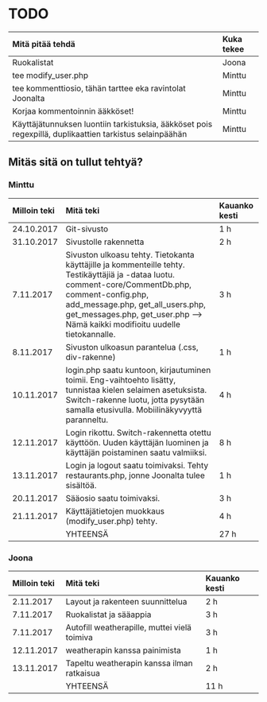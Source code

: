 # TODO

| Mitä pitää tehdä | Kuka tekee |
|:--|:--|
| Ruokalistat | Joona |
| tee modify_user.php | Minttu |
| tee kommenttiosio, tähän tarttee eka ravintolat Joonalta | Minttu |
| Korjaa kommentoinnin ääkköset! | Minttu |
| Käyttäjätunnuksen luontiin tarkistuksia, ääkköset pois regexpillä, duplikaattien tarkistus selainpäähän | Minttu |

## Mitäs sitä on tullut tehtyä?

### Minttu

| Milloin teki | Mitä teki | Kauanko kesti |
|:--|:--|:--|
| 24.10.2017 | Git-sivusto | 1 h |
| 31.10.2017 | Sivustolle rakennetta | 2 h |
| 7.11.2017 | Sivuston ulkoasu tehty. Tietokanta käyttäjille ja kommenteille tehty. Testikäyttäjiä ja -dataa luotu. comment-core/CommentDb.php, comment-config.php, add_message.php, get_all_users.php, get_messages.php, get_user.php --> Nämä kaikki modifioitu uudelle tietokannalle. | 3 h |
| 8.11.2017 | Sivuston ulkoasun parantelua (.css, div-rakenne) | 1 h |
| 10.11.2017 | login.php saatu kuntoon, kirjautuminen toimii. Eng-vaihtoehto lisätty, tunnistaa kielen selaimen asetuksista. Switch-rakenne luotu, jotta pysytään samalla etusivulla. Mobiilinäkyvyyttä paranneltu. | 4 h |
| 12.11.2017 | Login rikottu. Switch-rakennetta otettu käyttöön. Uuden käyttäjän luominen ja käyttäjän poistaminen saatu valmiiksi. | 8 h |
| 13.11.2017 | Login ja logout saatu toimivaksi. Tehty restaurants.php, jonne Joonalta tulee sisältöä. | 1 h |
| 20.11.2017 | Sääosio saatu toimivaksi. | 3 h |
| 21.11.2017 | Käyttäjätietojen muokkaus  (modify_user.php) tehty. | 4 h |
|  | YHTEENSÄ | 27 h |

### Joona

| Milloin teki | Mitä teki | Kauanko kesti |
|:--|:--|:--|
| 2.11.2017 | Layout ja rakenteen suunnittelua | 2 h |
| 7.11.2017 | Ruokalistat ja sääappia | 3 h |
| 7.11.2017 | Autofill weatherapille, muttei vielä toimiva | 3 h |
| 12.11.2017 | weatherapin kanssa painimista | 1 h |
| 13.11.2017 | Tapeltu weatherapin kanssa ilman ratkaisua | 2 h |
|  | YHTEENSÄ | 11 h |
